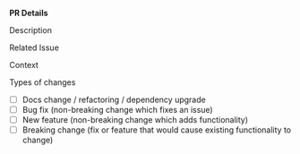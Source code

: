 **PR Details**

Description

Related Issue

Context

Types of changes
  - [ ] Docs change / refactoring / dependency upgrade
  - [ ] Bug fix (non-breaking change which fixes an issue)
  - [ ] New feature (non-breaking change which adds functionality)
  - [ ] Breaking change (fix or feature that would cause existing functionality to change)
